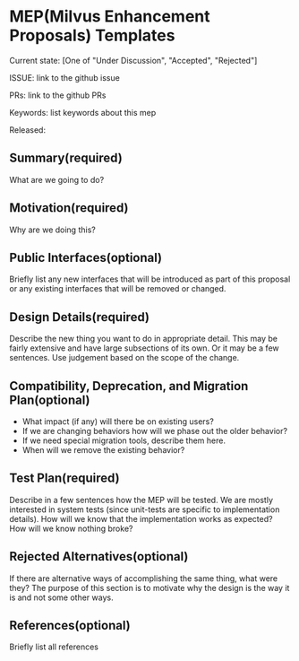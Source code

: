 # MEP(Milvus Enhancement Proposals) Templates
Current state: [One of "Under Discussion", "Accepted", "Rejected"]

ISSUE: link to the github issue

PRs: link to the github PRs

Keywords: list keywords about this mep

Released: <Milvus Release Version>

## Summary(required)

What are we going to do?

## Motivation(required)

Why are we doing this?

## Public Interfaces(optional)

Briefly list any new interfaces that will be introduced as part of this proposal or any existing interfaces that will be removed or changed.

## Design Details(required)

Describe the new thing you want to do in appropriate detail. This may be fairly extensive and have large subsections of its own. Or it may be a few sentences. Use judgement based on the scope of the change.

## Compatibility, Deprecation, and Migration Plan(optional)
- What impact (if any) will there be on existing users?
- If we are changing behaviors how will we phase out the older behavior?
- If we need special migration tools, describe them here.
- When will we remove the existing behavior?


## Test Plan(required)

Describe in a few sentences how the MEP will be tested. We are mostly interested in system tests (since unit-tests are specific to implementation details). How will we know that the implementation works as expected? How will we know nothing broke?

## Rejected Alternatives(optional)

If there are alternative ways of accomplishing the same thing, what were they? The purpose of this section is to motivate why the design is the way it is and not some other ways.

## References(optional)

Briefly list all references



